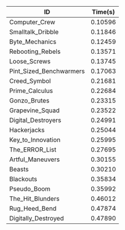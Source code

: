 |ID|Time(s)|
|-|-|
|Computer_Crew|0.10596|
|Smalltalk_Dribble|0.11846|
|Byte_Mechanics|0.12459|
|Rebooting_Rebels|0.13571|
|Loose_Screws|0.13745|
|Pint_Sized_Benchwarmers|0.17063|
|Creed_Symbol|0.21681|
|Prime_Calculus|0.22684|
|Gonzo_Brutes|0.23315|
|Grapevine_Squad|0.23522|
|Digital_Destroyers|0.24991|
|Hackerjacks|0.25044|
|Key_to_Innovation|0.25995|
|The_ERROR_List|0.27695|
|Artful_Maneuvers|0.30155|
|Beasts|0.30210|
|Blackouts|0.35834|
|Pseudo_Boom|0.35992|
|The_Hit_Blunders|0.46012|
|Rug_Heed_Bend|0.47874|
|Digitally_Destroyed|0.47890|
